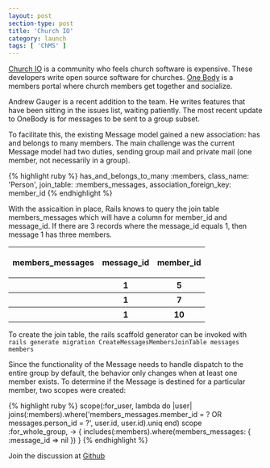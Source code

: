 ```yaml
---
layout: post
section-type: post
title: 'Church IO'
category: launch
tags: [ 'ChMS' ]
---
```

[Church IO](https://church.io) is a community who feels church software is expensive.  These developers write open source software for churches.  [One Body](https://github.com/churchio/onebody) is a members portal where church members get together and socialize.

Andrew Gauger is a recent addition to the team.  He writes features that have been sitting in the issues list, waiting patiently.  The most recent update to OneBody is for messages to be sent to a group subset.

To facilitate this, the existing Message model gained a new association: has and belongs to many members.  The main challenge was the current Message model had two duties, sending group mail and private mail (one member, not necessarily in a group).

{% highlight ruby %}
  has_and_belongs_to_many :members,
                          class_name: 'Person',
                          join_table: :members_messages,
                          association_foreign_key: member_id
{% endhighlight %}

With the assicaition in place, Rails knows to query the join table members_messages which will have a column for member_id and message_id.  If there are 3 records where the message_id equals 1, then message 1 has three members.

<table class="table table-inverse">
  <thead>
    <tr>
      <th><p>members_messages</p></th>
      <th>message_id</th>
      <th>member_id</th>
    </tr>
  </thead>
  <tbody>
    <tr>
       <th></th>
       <th>1</th>
       <th>5</th>
    </tr>
    <tr>
       <th></th>
       <th>1</th>
       <th>7</th>
    </tr>
    <tr>
       <th></th>
       <th>1</th>
       <th>10</th>
    </tr>
  </tbody>
</table>

To create the join table, the rails scaffold generator can be invoked with   
`rails generate migration CreateMessagesMembersJoinTable messages members`

Since the functionality of the Message needs to handle dispatch to the entire group by default, the behavior only changes when at least one member exists.  To determine if the Message is destined for a particular member, two scopes were created:

{% highlight ruby %}
    scope(:for_user, lambda do |user|
      joins(:members).where('members_messages.member_id = ? OR messages.person_id = ?', user.id, user.id).uniq
    end)
    scope :for_whole_group, -> { includes(:members).where(members_messages: { :message_id => nil }) }
{% endhighlight %}

Join the discussion at [Github](https://github.com/churchio/onebody/pull/592 "Adds feature to send group messages to subset")

